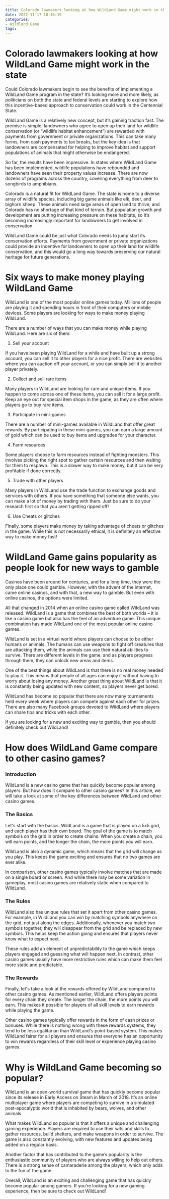 ```yaml
---
title: Colorado lawmakers looking at how WildLand Game might work in the state
date: 2022-11-17 18:16:19
categories:
- Wildland Game
tags:
---
```



#  Colorado lawmakers looking at how WildLand Game might work in the state

Could Colorado lawmakers begin to see the benefits of implementing a WildLand Game program in the state? It’s looking more and more likely, as politicians on both the state and federal levels are starting to explore how this incentive-based approach to conservation could work in the Centennial State.

WildLand Game is a relatively new concept, but it’s gaining traction fast. The premise is simple: landowners who agree to open up their land for wildlife conservation (or “wildlife habitat enhancement”) are rewarded with payments from government or private organizations. This can take many forms, from cash payments to tax breaks, but the key idea is that landowners are compensated for helping to improve habitat and support populations of animals that might otherwise be endangered.

So far, the results have been impressive. In states where WildLand Game has been implemented, wildlife populations have rebounded and landowners have seen their property values increase. There are now dozens of programs across the country, covering everything from deer to songbirds to amphibians.

Colorado is a natural fit for WildLand Game. The state is home to a diverse array of wildlife species, including big game animals like elk, deer, and bighorn sheep. These animals need large areas of open land to thrive, and Colorado has no shortage of that kind of terrain. But population growth and development are putting increasing pressure on these habitats, so it’s becoming increasingly important for landowners to get involved in conservation.

WildLand Game could be just what Colorado needs to jump start its conservation efforts. Payments from government or private organizations could provide an incentive for landowners to open up their land for wildlife conservation, and this would go a long way towards preserving our natural heritage for future generations.

#  Six ways to make money playing WildLand Game

WildLand is one of the most popular online games today. Millions of people are playing it and spending hours in front of their computers or mobile devices. Some players are looking for ways to make money playing WildLand.

There are a number of ways that you can make money while playing WildLand. Here are six of them:

1. Sell your account

If you have been playing WildLand for a while and have built up a strong account, you can sell it to other players for a nice profit. There are websites where you can auction off your account, or you can simply sell it to another player privately.

2. Collect and sell rare items

Many players in WildLand are looking for rare and unique items. If you happen to come across one of these items, you can sell it for a large profit. Keep an eye out for special item shops in the game, as they are often where players go to buy rare items.

3. Participate in mini-games

There are a number of mini-games available in WildLand that offer great rewards. By participating in these mini-games, you can earn a large amount of gold which can be used to buy items and upgrades for your character.

4. Farm resources

Some players choose to farm resources instead of fighting monsters. This involves picking the right spot to gather certain resources and then waiting for them to respawn. This is a slower way to make money, but it can be very profitable if done correctly.

5. Trade with other players

Many players in WildLand use the trade function to exchange goods and services with others. If you have something that someone else wants, you can make a lot of money by trading with them. Just be sure to do your research first so that you aren’t getting ripped off!

6. Use Cheats or glitches

Finally, some players make money by taking advantage of cheats or glitches in the game. While this is not necessarily ethical, it is definitely an effective way to make money fast!

#  WildLand Game gains popularity as people look for new ways to gamble 

Casinos have been around for centuries, and for a long time, they were the only place one could gamble. However, with the advent of the internet, came online casinos, and with that, a new way to gamble. But even with online casinos, the options were limited.

All that changed in 2014 when an online casino game called WildLand was released. WildLand is a game that combines the best of both worlds – it is like a casino game but also has the feel of an adventure game. This unique combination has made WildLand one of the most popular online casino games.

WildLand is set in a virtual world where players can choose to be either humans or animals. The humans can use weapons to fight off creatures that are attacking them, while the animals can use their natural abilities to survive. There are different levels in the game, and as players progress through them, they can unlock new areas and items.

One of the best things about WildLand is that there is no real money needed to play it. This means that people of all ages can enjoy it without having to worry about losing any money. Another great thing about WildLand is that it is constantly being updated with new content, so players never get bored.

WildLand has become so popular that there are now many tournaments held every week where players can compete against each other for prizes. There are also many Facebook groups devoted to WildLand where players can share tips and tricks with each other.

If you are looking for a new and exciting way to gamble, then you should definitely check out WildLand!

#  How does WildLand Game compare to other casino games?

### Introduction

WildLand is a new casino game that has quickly become popular among players. But how does it compare to other casino games? In this article, we will take a look at some of the key differences between WildLand and other casino games.

### The Basics

Let's start with the basics. WildLand is a game that is played on a 5x5 grid, and each player has their own board. The goal of the game is to match symbols on the grid in order to create chains. When you create a chain, you will earn points, and the longer the chain, the more points you will earn.

WildLand is also a dynamic game, which means that the grid will change as you play. This keeps the game exciting and ensures that no two games are ever alike.

In comparison, other casino games typically involve matches that are made on a single board or screen. And while there may be some variation in gameplay, most casino games are relatively static when compared to WildLand.

### The Rules

WildLand also has unique rules that set it apart from other casino games. For example, in WildLand you can win by matching symbols anywhere on the grid, not just along the edges. Additionally, whenever you match two symbols together, they will disappear from the grid and be replaced by new symbols. This helps keep the action going and ensures that players never know what to expect next.

These rules add an element of unpredictability to the game which keeps players engaged and guessing what will happen next. In contrast, other casino games usually have more restrictive rules which can make them feel more static and predictable.

### The Rewards

Finally, let's take a look at the rewards offered by WildLand compared to other casino games. As mentioned earlier, WildLand offers players points for every chain they create. The longer the chain, the more points you will earn. This makes it possible for players of all skill levels to earn rewards while playing the game.

Other casino games typically offer rewards in the form of cash prizes or bonuses. While there is nothing wrong with these rewards systems, they tend to be less egalitarian than WildLand's point-based system. This makes WildLand fairer for all players and ensures that everyone has an opportunity to win rewards regardless of their skill level or experience playing casino games.

#  Why is WildLand Game becoming so popular?

WildLand is an open-world survival game that has quickly become popular since its release in Early Access on Steam in March of 2018. It’s an online multiplayer game where players are competing to survive in a simulated post-apocalyptic world that is inhabited by bears, wolves, and other animals.

What makes WildLand so popular is that it offers a unique and challenging gaming experience. Players are required to use their wits and skills to gather resources, build shelters, and make weapons in order to survive. The game is also constantly evolving, with new features and updates being added on a regular basis.

Another factor that has contributed to the game’s popularity is the enthusiastic community of players who are always willing to help out others. There is a strong sense of camaraderie among the players, which only adds to the fun of the game.

Overall, WildLand is an exciting and challenging game that has quickly become popular among gamers. If you’re looking for a new gaming experience, then be sure to check out WildLand!